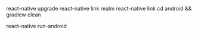 react-native upgrade
react-native link realm
react-native link
cd android && gradlew clean

react-native run-android
